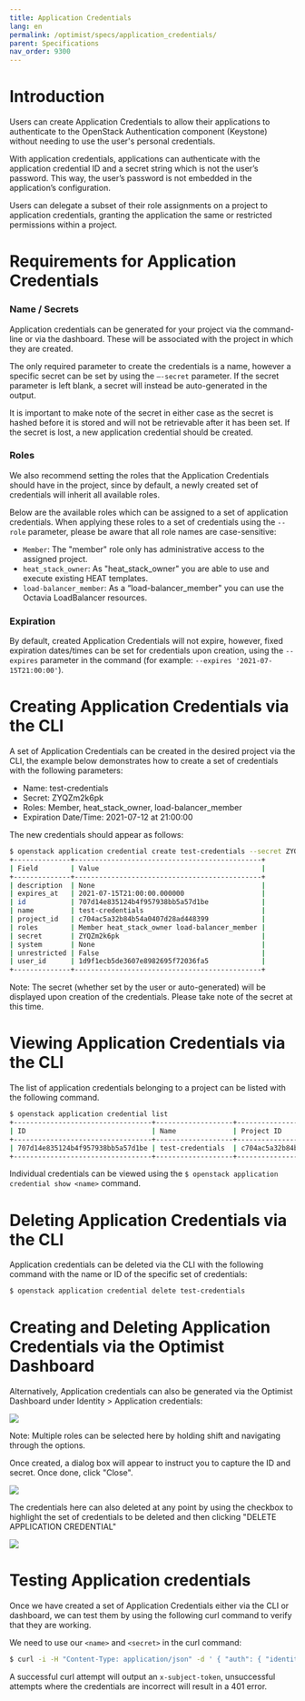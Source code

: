 ```yaml
---
title: Application Credentials
lang: en
permalink: /optimist/specs/application_credentials/
parent: Specifications
nav_order: 9300
---
```


# Introduction

Users can create Application Credentials to allow their applications to authenticate to the OpenStack Authentication component (Keystone) without needing to use the user's personal credentials. 

With application credentials, applications can authenticate with the application credential ID and a secret string which is not the user’s password. This way, the user’s password is not embedded in the application’s configuration. 

Users can delegate a subset of their role assignments on a project to application credentials, granting the application the same or restricted permissions within a project.

# Requirements for Application Credentials

### Name / Secrets

Application credentials can be generated for your project via the command-line or via the dashboard. These will be associated with the project in which they are created. 

The only required parameter to create the credentials is a name, however a specific secret can be set by using the `—-secret` parameter. If the secret parameter is left blank, a secret will instead be auto-generated in the output. 

It is important to make note of the secret in either case as the secret is hashed before it is stored and will not be retrievable after it has been set. If the secret is lost, a new application credential should be created.

### Roles

We also recommend setting the roles that the Application Credentials should have in the project, since by default, a newly created set of credentials will inherit all available roles.

Below are the available roles which can be assigned to a set of application credentials. When applying these roles to a set of credentials using the `--role` parameter, please be aware that all role names are case-sensitive:

- `Member`: The "member" role only has administrative access to the assigned project.
- `heat_stack_owner`: As "heat_stack_owner" you are able to use and execute existing HEAT templates.
- `load-balancer_member`: As a “load-balancer_member" you can use the Octavia LoadBalancer resources.

### Expiration

By default, created Application Credentials will not expire, however,  fixed expiration dates/times can be set for credentials upon creation, using the `--expires` parameter in the command (for example: `--expires '2021-07-15T21:00:00'`).

# Creating Application Credentials via the CLI

A set of Application Credentials can be created in the desired project via the CLI, the example below demonstrates how to create a set of credentials with the following parameters:

- Name: test-credentials
- Secret: ZYQZm2k6pk
- Roles: Member, heat_stack_owner, load-balancer_member
- Expiration Date/Time: 2021-07-12 at 21:00:00

The new credentials should appear as follows:

```bash
$ openstack application credential create test-credentials --secret ZYQZm2k6pk --role Member --role heat_stack_owner --role load-balancer_member --expires '2021-07-15T21:00:00'
+--------------+----------------------------------------------+
| Field        | Value                                        |
+--------------+----------------------------------------------+
| description  | None                                         |
| expires_at   | 2021-07-15T21:00:00.000000                   |
| id           | 707d14e835124b4f957938bb5a57d1be             |
| name         | test-credentials                             |
| project_id   | c704ac5a32b84b54a0407d28ad448399             |
| roles        | Member heat_stack_owner load-balancer_member |
| secret       | ZYQZm2k6pk                                   |
| system       | None                                         |
| unrestricted | False                                        |
| user_id      | 1d9f1ecb5de3607e8982695f72036fa5             |
+--------------+----------------------------------------------+
```

Note: The secret (whether set by the user or auto-generated) will be displayed upon creation of the credentials. Please take note of the secret at this time.

# Viewing Application Credentials via the CLI

The list of application credentials belonging to a project can be listed with the following command.

```bash
$ openstack application credential list
+----------------------------------+-------------------+----------------------------------+-------------+------------+
| ID                               | Name              | Project ID                       | Description | Expires At |
+----------------------------------+-------------------+----------------------------------+-------------+------------+
| 707d14e835124b4f957938bb5a57d1be | test-credentials  | c704ac5a32b84b54a0407d28ad448399 | None        | None       |
+----------------------------------+-------------------+----------------------------------+-------------+------------+
```

Individual credentials can be viewed using the `$ openstack application credential show <name>` command.

# Deleting Application Credentials via the CLI

Application credentials can be deleted via the CLI with the following command with the name or ID of the specific set of credentials:

```bash
$ openstack application credential delete test-credentials
```

# Creating and Deleting Application Credentials via the Optimist Dashboard

Alternatively, Application credentials can also be generated via the Optimist Dashboard under Identity > Application credentials:

![](attachments/createappcredentials.png)

Note: Multiple roles can be selected here by holding shift and navigating through the options.

Once created, a dialog box will appear to instruct you to capture the ID and secret. Once done, click "Close".

![](attachments/secretappcredentials.png)

The credentials here can also deleted at any point by using the checkbox to highlight the set of credentials to be deleted and then clicking "DELETE APPLICATION CREDENTIAL"

![](attachments/deleteappcredentials.png)

# Testing Application credentials

Once we have created a set of Application Credentials either via the CLI or dashboard, we can test them by using the following curl command to verify that they are working.

We need to use our `<name>` and `<secret>` in the curl command:

```bash
$ curl -i -H "Content-Type: application/json" -d ' { "auth": { "identity": { "methods": ["application_credential"],  "application_credential": {  "id": “<id>", "secret": “<secret>"}}}}' https://identity.optimist.innovo.cloud/v3/auth/tokens
```

A successful curl attempt will output an `x-subject-token`, unsuccessful attempts where the credentials are incorrect will result in a 401 error.
